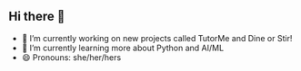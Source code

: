 ## Hi there 👋
- 🔭 I’m currently working on new projects called TutorMe and Dine or Stir!
- 🌱 I’m currently learning more about Python and AI/ML
- 😄 Pronouns: she/her/hers

<!--
**kchen53/kchen53** is a ✨ _special_ ✨ repository because its `README.md` (this file) appears on your GitHub profile.

Here are some ideas to get you started:

- 🔭 I’m currently working on ...
- 🌱 I’m currently learning ...
- 👯 I’m looking to collaborate on ...
- 🤔 I’m looking for help with ...
- 💬 Ask me about ...
- 📫 How to reach me: ...
- 😄 Pronouns: ...
- ⚡ Fun fact: ...
-->
